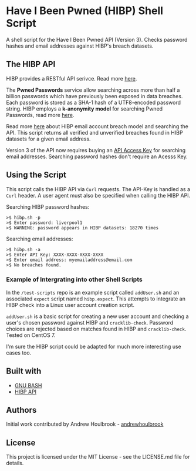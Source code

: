 # Have I Been Pwned (HIBP) Shell Script

A shell script for the Have I Been Pwned API (Version 3). Checks password hashes and email addresses against HIBP's breach datasets.

## The HIBP API

HIBP provides a RESTful API serivce. Read more [here](https://haveibeenpwned.com/API/v3).

The **Pwned Passwords** service allow searching across more than half a billion passwords which have previously been exposed in data breaches. Each password is stored as a SHA-1 hash of a UTF8-encoded password string. HIBP employs a **k-anonymity model** for searching Pwned Passwords, read more [here](https://haveibeenpwned.com/API/v3#PwnedPasswords).

Read more [here](https://haveibeenpwned.com/API/v3#BreachModel) about HIBP email account breach model and searching the API. This script returns all verified and unverified breaches found in HIBP datasets for a given email address.

Version 3 of the API now requires buying an [API Access Key](https://haveibeenpwned.com/API/Key) for searching email addresses. Searching password hashes don't require an Acesss Key.

## Using the Script

This script calls the HIBP API via ```Curl``` requests. The API-Key is handled as a ```Curl``` header. A user agent must also be specified when calling the HIBP API.

Searching HIBP password hashes:

```
>$ hibp.sh -p
>$ Enter password: liverpool1
>$ WARNING: password appears in HIBP datasets: 18270 times
```

Searching email addresses:

```
>$ hibp.sh -a
>$ Enter API Key: XXXX-XXXX-XXXX-XXXX
>$ Enter email address: myemailaddress@email.com
>$ No breaches found.
```

### Example of Intergrating into other Shell Scripts 

In the ```/test-scripts``` repo is an example script called ```addUser.sh``` and an associated ```expect``` script named ```hibp.expect```. This attempts to integrate an HIBP check into a Linux user account creation script.

```addUser.sh``` is a basic script for creating a new user account and checking a user's chosen password against HIBP and ```cracklib-check```. Password choices are rejected based on matches found in HIBP and ```cracklib-check```. Tested on CentOS 7.

I'm sure the HIBP script could be adapted for much more interesting use cases too.

## Built with

* [GNU BASH](http://www.gnu.org/software/bash/)
* [HIBP API](https://haveibeenpwned.com/API/v3)

## Authors

Initial work contributed by Andrew Houlbrook - [andrewhoulbrook](https://github.com/andrewhoulbrook)

## License

This project is licensed under the MIT License - see the LICENSE.md file for details.
